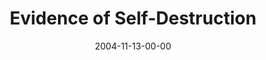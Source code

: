 ---
layout: message
category: message
series: "CSI"
title: "Evidence of Self-Destruction"
date: 2004-11-13-00-00
message_id: 145
sc-permalink-url: "http://soundcloud.com/crdschurch/evidence-of-self-destruction"
audio: "http://s3.amazonaws.com/crossroads-media/messages/audio/CSI_03_11-13-04_Evidence_of_Self-Destruction.mp3"
audio-duration: "40:16"
tag: 
 - religion
 - titus
 - sithole
 - self-destruct
 - trump
 - pride
 - scratches
 - mamelodi
 - tome
explicit: false
---